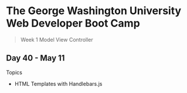 # **The George Washington University Web Developer Boot Camp**
> Week 1 Model View Controller

## **Day 40 - May 11**
Topics
- HTML Templates with Handlebars.js